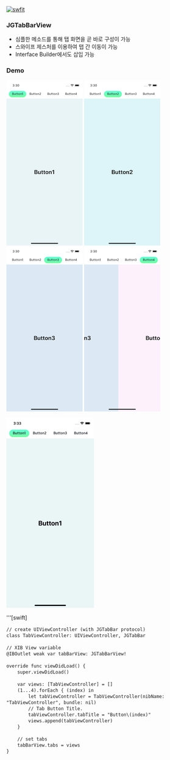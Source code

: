 [![swfit](https://img.shields.io/badge/swift-4.2-orange.svg)]()

### JGTabBarView
 - 심플한 메소드를 통해 탭 화면을 곧 바로 구성이 가능
 - 스와이프 제스처를 이용하여 탭 간 이동이 가능
 - Interface Builder에서도 삽입 가능

### Demo

![1](ScreenSample/1.png)
![2](ScreenSample/2.png)
![3](ScreenSample/3.png)
![4](ScreenSample/4.png)

![5](ScreenSample/jgtab.gif)



'''[swift]

```
// create UIViewController (with JGTabBar protocol)
class TabViewController: UIViewController, JGTabBar

// XIB View variable
@IBOutlet weak var tabBarView: JGTabBarView!

override func viewDidLoad() {
    super.viewDidLoad()

    var views: [TabViewController] = []
    (1...4).forEach { (index) in
        let tabViewController = TabViewController(nibName: "TabViewController", bundle: nil)
        // Tab Button Title.
        tabViewController.tabTitle = "Button\(index)"
        views.append(tabViewController)
    }

    // set tabs
    tabBarView.tabs = views 
}
```

